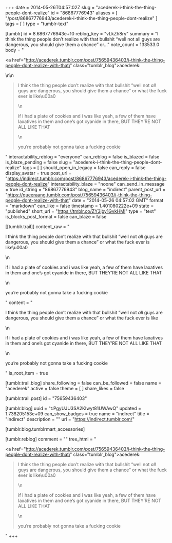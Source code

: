 +++
date = 2014-05-26T04:57:02Z
slug = "acederek-i-think-the-thing-people-dont-realize"
id = "86867776943"
aliases = [ "/post/86867776943/acederek-i-think-the-thing-people-dont-realize" ]
tags = [ ]
type = "tumblr-text"

[tumblr]
id = 8.6867776943e+10
reblog_key = "vLkZh8ry"
summary = "I think the thing people don’t realize with that bullshit “well not all guys are dangerous, you should give them a chance” or..."
note_count = 133533.0
body = "<p><a href=\"http://acederek.tumblr.com/post/75659436403/i-think-the-thing-people-dont-realize-with-that\" class=\"tumblr_blog\">acederek</a>:</p>\n\n<blockquote><p>I think the thing people don’t realize with that bullshit “well not <em>all</em> guys are dangerous, you should give them a chance” or what the fuck ever is like\u00a0</p>\n<p>if i had a plate of cookies and i was like yeah, a few of them have laxatives in them and one’s got cyanide in there, BUT THEY’RE NOT ALL LIKE THAT</p>\n<p>you’re probably not gonna take a fucking cookie</p></blockquote>"
interactability_reblog = "everyone"
can_reblog = false
is_blazed = false
is_blaze_pending = false
slug = "acederek-i-think-the-thing-people-dont-realize"
tags = [ ]
should_open_in_legacy = false
can_reply = false
display_avatar = true
post_url = "https://indirect.tumblr.com/post/86867776943/acederek-i-think-the-thing-people-dont-realize"
interactability_blaze = "noone"
can_send_in_message = true
id_string = "86867776943"
blog_name = "indirect"
parent_post_url = "https://queeraang.tumblr.com/post/75659436403/i-think-the-thing-people-dont-realize-with-that"
date = "2014-05-26 04:57:02 GMT"
format = "markdown"
can_like = false
timestamp = 1.401080222e+09
state = "published"
short_url = "https://tmblr.co/ZY3jby1GvkHMl"
type = "text"
is_blocks_post_format = false
can_blaze = false

[[tumblr.trail]]
content_raw = "<p>I think the thing people don’t realize with that bullshit “well not <em>all</em> guys are dangerous, you should give them a chance” or what the fuck ever is like\u00a0</p>\n<p>if i had a plate of cookies and i was like yeah, a few of them have laxatives in them and one’s got cyanide in there, BUT THEY’RE NOT ALL LIKE THAT</p>\n<p>you’re probably not gonna take a fucking cookie</p>"
content = "<p>I think the thing people don&rsquo;t realize with that bullshit &ldquo;well not <em>all</em> guys are dangerous, you should give them a chance&rdquo; or what the fuck ever is like&nbsp;</p>\n<p>if i had a plate of cookies and i was like yeah, a few of them have laxatives in them and one&rsquo;s got cyanide in there, BUT THEY&rsquo;RE NOT ALL LIKE THAT</p>\n<p>you&rsquo;re probably not gonna take a fucking cookie</p>"
is_root_item = true

[tumblr.trail.blog]
share_following = false
can_be_followed = false
name = "acederek"
active = false
theme = [ ]
share_likes = false

[tumblr.trail.post]
id = "75659436403"

[tumblr.blog]
uuid = "t:PgyUJU3SA2Klwyt81UWAwQ"
updated = 1.738205153e+09
can_show_badges = true
name = "indirect"
title = "indirect"
description = ""
url = "https://indirect.tumblr.com/"

[tumblr.blog.tumblrmart_accessories]

[tumblr.reblog]
comment = ""
tree_html = "<p><a href=\"http://acederek.tumblr.com/post/75659436403/i-think-the-thing-people-dont-realize-with-that\" class=\"tumblr_blog\">acederek</a>:</p><blockquote><p>I think the thing people don’t realize with that bullshit “well not <em>all</em> guys are dangerous, you should give them a chance” or what the fuck ever is like\u00a0</p>\n<p>if i had a plate of cookies and i was like yeah, a few of them have laxatives in them and one’s got cyanide in there, BUT THEY’RE NOT ALL LIKE THAT</p>\n<p>you’re probably not gonna take a fucking cookie</p></blockquote>"
+++
